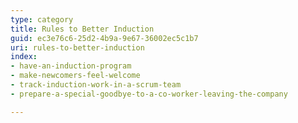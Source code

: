 ```yaml
---
type: category
title: Rules to Better Induction
guid: ec3e76c6-25d2-4b9a-9e67-36002ec5c1b7
uri: rules-to-better-induction
index:
- have-an-induction-program
- make-newcomers-feel-welcome
- track-induction-work-in-a-scrum-team
- prepare-a-special-goodbye-to-a-co-worker-leaving-the-company

---
```

<p>​​​​​​​​</p>


